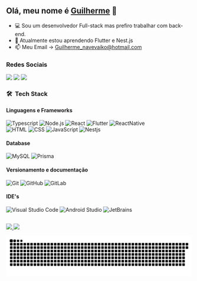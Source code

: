 ## Olá, meu nome é [Guilherme](https://github.com/Navevasko) 👋

- 💻 Sou um desenvolvedor Full-stack mas prefiro trabalhar com back-end.
- 🌱 Atualmente estou aprendendo Flutter e Nest.js
- 📫 Meu Email -> Guilherme_navevaiko@hotmail.com

### Redes Sociais

<a href="https://www.linkedin.com/in/guilherme-navevaiko-moreira-b17ba2211/" alt="Linkedin"><img src="https://img.shields.io/badge/LinkedIn-0077B5?style=for-the-badge&logo=linkedin&logoColor=white"/></a>
<a href="https://www.instagram.com/naveveko/" target="_blank"><img src="https://img.shields.io/badge/-Instagram-%23E4405F?style=for-the-badge&logo=instagram&logoColor=white" target="_blank"></a>
<a href="https://t.me/Naveveko" target="_blank"><img src="https://img.shields.io/badge/Telegram-2CA5E0?style=for-the-badge&logo=telegram&logoColor=white" target="_blank"></a>

### 🛠 &nbsp;Tech Stack
 
  #### Linguagens e Frameworks

![Typescript](https://img.shields.io/badge/TypeScript-007ACC?style=for-the-badge&logo=typescript&logoColor=white)
![Node.js](https://img.shields.io/badge/Node.js-43853D?style=for-the-badge&logo=ts-node&logoColor=white)
![React](https://img.shields.io/badge/React-20232A?style=for-the-badge&logo=react&logoColor=61DAFB)
![Flutter](https://img.shields.io/badge/Flutter-%2302569B.svg?style=for-the-badge&logo=Flutter&logoColor=white)
![ReactNative](https://img.shields.io/badge/React--Native-20232A?style=for-the-badge&logo=react-native&logoColor=61DAFB)
<br/>
![HTML](https://img.shields.io/badge/HTML5-E34F26?style=for-the-badge&logo=html5&logoColor=white)
![CSS](https://img.shields.io/badge/CSS3-1572B6?style=for-the-badge&logo=css3&logoColor=white)
![JavaScript](https://img.shields.io/badge/JavaScript-F7DF1E?style=for-the-badge&logo=javascript&logoColor=black)
![Nestjs](https://img.shields.io/badge/NestJS-E0234E.svg?style=for-the-badge&logo=NestJS&logoColor=white)

#### Database

![MySQL](https://img.shields.io/badge/MySQL-00000F?style=for-the-badge&logo=mysql&logoColor=white)
![Prisma](https://img.shields.io/badge/Prisma-2D3748.svg?style=for-the-badge&logo=Prisma&logoColor=white)

#### Versionamento e documentação

![Git](https://img.shields.io/badge/Git-F05032?style=for-the-badge&logo=git&logoColor=white)
![GitHub](https://img.shields.io/badge/GitHub-100000?style=for-the-badge&logo=github&logoColor=white)
![GitLab](https://img.shields.io/badge/GitLab-330F63?style=for-the-badge&logo=gitlab&logoColor=white)

#### IDE's

![Visual Studio Code](https://img.shields.io/badge/Visual_Studio_Code-0078D4?style=for-the-badge&logo=visual%20studio%20code&logoColor=white)
![Android Studio](https://img.shields.io/badge/Android%20Studio-3DDC84.svg?style=for-the-badge&logo=android-studio&logoColor=white)
![JetBrains](https://img.shields.io/badge/JetBrains-000000.svg?style=for-the-badge&logo=JetBrains&logoColor=white)


  
  ## 
  
  <p>
<a href="https://github.com/Navevasko">
  <img height="180em" src="https://github-readme-stats.vercel.app/api?username=Navevasko&show_icons=true&theme=dracula" />
  <img height="180em" src="https://github-readme-stats-eight-theta.vercel.app/api/top-langs/?username=Navevasko&theme=dracula&layout=compact&exclude_lang=java+r" />
</a>
</p>
 
  ![Snake animation](https://github.com/Navevasko/Navevasko/blob/output/github-contribution-grid-snake.svg)


